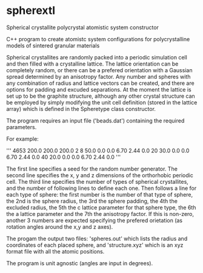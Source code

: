 # spherextl
Spherical crystallite polycrystal atomistic system constructor

C++ program to create atomistc system configurations for polycrystalline models of sintered granular materials

Spherical crystallites are randomly packed into a periodic simulation cell and then filled with a crystalline lattice. The lattice orientation can be completely random, or there can be a prefered orientation with a Gaussian spread determined by an anisotropy factor. Any number and spheres with any combination of radius and lattice vectors can be created, and there are options for padding and excuded separations. At the moment the lattice is set up to be the graphite structure, although any other crystal structure can be employed by simply modifying the unit cell definition (stored in the lattice array) which is defined in the Spheretype class constructor. 

The program requires an input file ('beads.dat') containing the required parameters. 

For example:

'''
4653
200.0  200.0  200.0
2
8  50.0 0.0 0.0 6.70 2.44 0.0
20 30.0 0.0 0.0 6.70 2.44 0.0
40 20.0 0.0 0.0 6.70 2.44 0.0
'''

The first line specifies a seed for the random number generator. 
The second line specifies the x, y and z dimensions of the orthorhobic periodic cell. 
The third line specifies the number of types of spherical crystallites, and the number of following lines to define each one. 
Then follows a line for each type of sphere: the first number is the number of that type of sphere, the 2nd is the sphere radius, the 3rd the sphere padding, the 4th the excluded radius, the 5th the c lattice parameter for that sphere type, the 6th the a lattice parameter and the 7th the anisotropy factor. If this is non-zero, another 3 numbers are expected specifying the prefered orietation (as rotation angles around the x,y and z axes). 

The progam the output two files: 'spheres.out' which lists the radius and coordinates of each placed sphere, and 'structure.xyz' which is an xyz format file with all the atomic positions. 

The program is unit agnostic (angles are input in degrees).